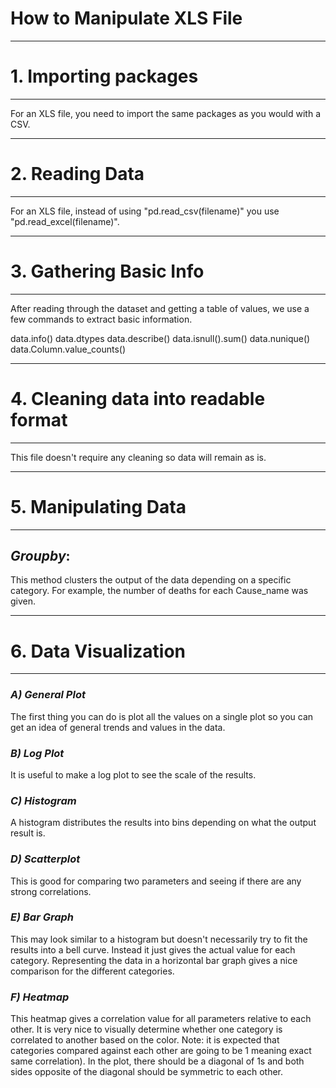 # How to Manipulate XLS File



***

# 1. Importing packages

***



For an XLS file, you need to import the same packages as you would with a CSV. 
   
   
   
   
***

# 2. Reading Data

***

For an XLS file, instead of using "pd.read_csv(filename)" you use "pd.read_excel(filename)".




***

# 3. Gathering Basic Info

***

After reading through the dataset and getting a table of values, we use a few commands to extract basic information. 

data.info()
data.dtypes
data.describe()
data.isnull().sum()
data.nunique()
data.Column.value_counts()



***

# 4. Cleaning data into readable format

***


This file doesn't require any cleaning so data will remain as is.  




***

# 5. Manipulating Data

***


## *Groupby*: 

This method clusters the output of the data depending on a specific category. For example, the number of deaths for each Cause_name was given.  




***

# 6. Data Visualization

***


### *A) General Plot*

The first thing you can do is plot all the values on a single plot so you can get an idea of general trends and values in the data.

   

### *B) Log Plot*

It is useful to make a log plot to see the scale of the results.

   

### *C) Histogram*

A histogram distributes the results into bins depending on what the output result is.

   

### *D) Scatterplot*

This is good for comparing two parameters and seeing if there are any strong correlations.

  

### *E) Bar Graph*

This may look similar to a histogram but doesn't necessarily try to fit the results into a bell curve. Instead it just gives the actual value for each category. Representing the data in a horizontal bar graph gives a nice comparison for the different categories.


   
### *F) Heatmap*

This heatmap gives a correlation value for all parameters relative to each other. It is very nice to visually determine whether one category is correlated to another based on the color. Note: it is expected that categories compared against each other are going to be 1 meaning exact same correlation). In the plot, there should be a diagonal of 1s and both sides opposite of the diagonal should be symmetric to each other. 
